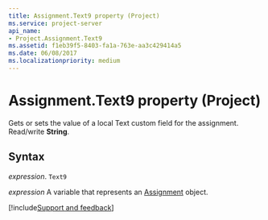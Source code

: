 ```yaml
---
title: Assignment.Text9 property (Project)
ms.service: project-server
api_name:
- Project.Assignment.Text9
ms.assetid: f1eb39f5-8403-fa1a-763e-aa3c429414a5
ms.date: 06/08/2017
ms.localizationpriority: medium
---
```



# Assignment.Text9 property (Project)

Gets or sets the value of a local Text custom field for the assignment. Read/write **String**.


## Syntax

_expression_. `Text9`

_expression_ A variable that represents an [Assignment](./Project.Assignment.md) object.

[!include[Support and feedback](~/includes/feedback-boilerplate.md)]